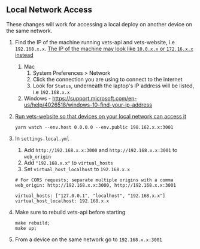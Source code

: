 ## Local Network Access

These changes will work for accessing a local deploy on another device on the same network.

1. Find the IP of the machine running vets-api and vets-website, i.e `192.168.x.x`. [The IP of the machine may look like `10.0.x.x` or `172.16.x.x` instead](https://en.wikipedia.org/wiki/Private_network#Private_IPv4_addresses)
   1. Mac
      1. System Preferences > Network
      1. Click the connection you are using to connect to the internet
      1. Look for `Status`, underneath the laptop's IP address will be listed, i.e `192.168.x.x`
   1. Windows - https://support.microsoft.com/en-us/help/4026518/windows-10-find-your-ip-address
1. [Run vets-website so that devices on your local network can access it](https://github.com/department-of-veterans-affairs/vets-website/#more-commands)

   ```
   yarn watch --env.host 0.0.0.0 --env.public 198.162.x.x:3001
   ```

1. In `settings.local.yml` 
    1. Add `http://192.168.x.x:3000` and `http://192.168.x.x:3001` to `web_origin`
    1. Add `"192.168.x.x"` to `virtual_hosts`
    1. Set `virtual_host_localhost` to `192.168.x.x`
    
   ```
   # For CORS requests; separate multiple origins with a comma
   web_origin: http://192.168.x.x:3000, http://192.168.x.x:3001

   virtual_hosts: ["127.0.0.1", "localhost", "192.168.x.x"]
   virtual_host_localhost: 192.168.x.x
   ```
1. Make sure to rebuild vets-api before starting

   ```
   make rebuild; 
   make up;
   ```
   
1. From a device on the same network go to `192.168.x.x:3001`

